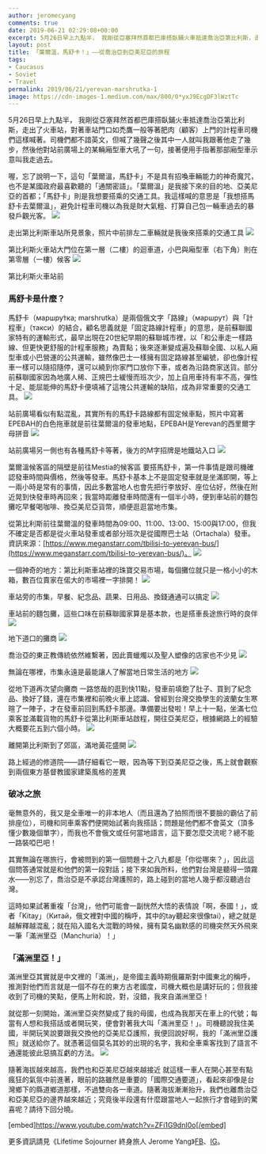 ```yaml
---
author: jeromecyang
comments: true
date: 2019-06-21 02:29:08+00:00
excerpt: 5月26日早上九點半， 我剛從亞塞拜然首都巴庫搭臥鋪火車抵達喬治亞第比利斯，走出了火車站，對著車站門口如禿鷹一般等著肥肉（顧客）上門的計程車司機們這樣喊著。司機們都不諳英文，但喊了幾聲之後其中一人就叫我跟著他走了幾步，然後他對站前廣場上的某輛廂型車大吼了一句，接著便用手指著那部廂型車示意叫我走過去。
layout: post
title: 「葉爾溫，馬舒卡！」——從喬治亞到亞美尼亞的旅程
tags:
- Caucasus
- Soviet
- Travel
permalink: 2019/06/21/yerevan-marshrutka-1
image: https://cdn-images-1.medium.com/max/800/0*yxJ9EcgDF3lWztTc
---
```


5月26日早上九點半， 我剛從亞塞拜然首都巴庫搭臥鋪火車抵達喬治亞第比利斯，走出了火車站，對著車站門口如禿鷹一般等著肥肉（顧客）上門的計程車司機們這樣喊著。司機們都不諳英文，但喊了幾聲之後其中一人就叫我跟著他走了幾步，然後他對站前廣場上的某輛廂型車大吼了一句，接著便用手指著那部廂型車示意叫我走過去。

喔，忘了說明一下，這句「葉爾溫，馬舒卡」不是具有招喚車輛能力的神奇魔咒，也不是某國政府最喜歡聽的「通關密語」。「葉爾溫」是我接下來的目的地、亞美尼亞的首都；「馬舒卡」則是我想要搭乘的交通工具。我這樣喊的意思是「我想搭馬舒卡去葉爾溫」，避免計程車司機以為我是財大氣粗、打算自己包一輛車過去的暴發戶觀光客。
![](https://cdn-images-1.medium.com/max/800/0*yxJ9EcgDF3lWztTc)

走出第比利斯車站所見景象，照片中前排左二車輛就是我後來搭乘的交通工具
![](https://cdn-images-1.medium.com/max/800/0*FCV0rWlI4iJcXfLH)

第比利斯火車站大門位在第一層（二樓）的迴車道，小巴與廂型車（右下角）則在第零層（一樓）候客
![](https://cdn-images-1.medium.com/max/800/0*fH5jimDGko3D6RFi)

第比利斯火車站前


### 馬舒卡是什麼？


馬舒卡（маршру́тка; marshrutka）是兩個俄文字「路線」（маршрут）與「計程車」（такси）的結合，顧名思義就是「固定路線計程車」的意思，是前蘇聯國家特有的運輸形式，最早出現在20世紀早期的蘇聯城市裡，以「和公車走一樣路線、但更快更舒服的計程車服務」為賣點；後來逐漸變成遍及蘇聯全國、以私人廂型車或小巴營運的公共運輸，雖然像巴士一樣擁有固定路線甚至編號，卻也像計程車一樣可以隨招隨停，還可以繞到你家門口放你下車，或者為沿路商家送貨。部分前蘇聯國家因為地廣人稀、正規巴士緩慢而班次少，加上自用車持有率不高，彈性十足、能屈能伸的馬舒卡便填補了這塊公共運輸的缺陷，成為非常重要的交通工具。
![](https://cdn-images-1.medium.com/max/800/0*KPaChfQHtRDy_R_t)

站前廣場看似有點混亂，其實所有的馬舒卡路線都有固定候車點，照片中寫著EPEBAH的白色拖車就是前往葉爾溫的發車地點，EPEBAH是Yerevan的西里爾字母拼音
![](https://cdn-images-1.medium.com/max/800/0*a1tmDFQgriSgRTw7)

站前廣場另一側也有各種馬舒卡等著，後方的M字招牌是地鐵站入口
![](https://cdn-images-1.medium.com/max/800/0*-VyaGOq6RILj8zeg)

葉爾溫候客區的隔壁是前往Mestia的候客區
要搭馬舒卡，第一件事情是跟司機確認發車時間與價格，然後等發車。馬舒卡基本上不是固定發車就是坐滿即開，等上一兩小時是常有的事情，因此多數當地人也會先把行李放好、座位佔好，然後在附近晃到快發車時再回來；我當時距離發車時間還有一個半小時，便到車站前的麵包攤吃早餐喝咖啡、換亞美尼亞貨幣，順便逛逛當地市集。

從第比利斯前往葉爾溫的發車時間為09:00、11:00、13:00、15:00與17:00，但我不確定是否都是從火車站發車或者部分班次是從國際巴士站（Ortachala）發車。資訊來源：[https://www.meganstarr.com/tbilisi-to-yerevan-bus/](https://www.meganstarr.com/tbilisi-to-yerevan-bus/)。
![](https://cdn-images-1.medium.com/max/800/0*K-DozTsqDaYwJvKC)

一個神奇的地方：第比利斯車站裡的珠寶交易市場，每個攤位就只是一格小小的木箱，數百位賣家在偌大的市場裡一字排開！
![](https://cdn-images-1.medium.com/max/800/0*EV9Fr6WOXaPetHwF)

車站旁的市集，早餐、紀念品、蔬果、日用品、換錢通通可以搞定
![](https://cdn-images-1.medium.com/max/800/0*2rx6ppotbLK_qoTY)

車站前的麵包攤，這些口味在前蘇聯國家算是基本款，也是搭車長途旅行時的良伴
![](https://cdn-images-1.medium.com/max/800/0*oCouwq9yIFcDONjA)

地下道口的攤商
![](https://cdn-images-1.medium.com/max/800/0*D3QcYkCilZFoOt4C)

喬治亞的東正教傳統依然維繫著，因此賣蠟燭以及聖人塑像的店家也不少見
![](https://cdn-images-1.medium.com/max/800/0*rxMOpdJ0dwwYFpM4)

無論在哪裡，市集永遠是最能讓人了解當地日常生活的地方
![](https://cdn-images-1.medium.com/max/800/0*ICveQbfhbTTksZV7)

從地下道再次望向攤商
一路悠哉的逛到快11點，發車前填飽了肚子、買到了紀念品、換好了錢，還在市集裡和前晚火車上認識、曾經到台灣交換學生的波蘭女生寒暄了一陣子，才在發車前回到馬舒卡那邊。準備要出發啦！早上十一點，坐滿七位乘客並滿載貨物的馬舒卡從第比利斯車站啟程，開往亞美尼亞，根據網路上的經驗大概要花五到六個小時。
![](https://cdn-images-1.medium.com/max/800/0*fEhBKi5npxdNwik7)

離開第比利斯到了郊區，滿地黃花盛開
![](https://cdn-images-1.medium.com/max/800/0*KvCetaljhrrEMMaP)

路上經過的修道院——請仔細看它一眼，因為等下到亞美尼亞之後，馬上就會觀察到兩個東方基督教國家建築風格的差異


### 破冰之旅


毫無意外的，我又是全車唯一的非本地人（而且還為了拍照而很不要臉的霸佔了前排座位），司機和同車乘客們便開始試著向我搭話；問題是他們都不會英文（頂多懂少數幾個單字），而我也不會俄文或任何當地語言，這下要怎麼交流呢？總不能一路裝啞巴吧！

其實無論在哪旅行，會被問到的第一個問題十之八九都是「你從哪來？」，因此這個問答通常就是和他們的第一段對話；接下來如我所料，他們對台灣是聽得一頭霧水——別忘了，喬治亞是不承認台灣護照的，路上碰到的當地人幾乎都沒聽過台灣。

這時如果試著重複「台灣」，他們可能會一副恍然大悟的表情說「啊，泰國！」，或者「Kitay」（Китай，俄文裡對中國的稱呼，其中的tay聽起來很像tai），總之就是越解釋越混亂；就在陷入國名大混戰的時候，擁有莫名幽默感的司機突然天外飛來一筆「滿洲里亞（Manchuria）！」


### 「滿洲里亞！」


滿洲里亞其實就是中文裡的「滿洲」，是帝國主義時期俄羅斯對中國東北的稱呼，推測對他們而言就是一個不存在的東方古老國度，司機大概也是講好玩的；但我接收到了司機的笑點，便馬上附和說，對，沒錯，我來自滿洲里亞！

就從那一刻開始，滿洲里亞突然變成了我的母國，也成為我那天在車上的代號；每當有人想和我搭話或者開玩笑，便會對著我大叫「滿洲里亞！」。司機聽說我住美國，半開玩笑說要跟我交換他的亞美尼亞護照，我便回說好啊，我的「滿洲里亞護照」就送給你了。就憑著這個莫名其妙的出現的名字，我和全車乘客找到了語言不通還能彼此惡搞互虧的方法。
![](https://cdn-images-1.medium.com/max/800/0*8lgY83URvXAqXbAr)

隨著海拔越來越高，我們也和亞美尼亞越來越接近
就這樣一車人在開心甚至有點瘋狂的氣氛中前進著，眼前的路雖然是重要的「國際交通要道」，看起來卻像是台灣鄉下的縣道鄉道那樣，不過雙向各一車道。隨著海拔漸漸抬升，我們也離喬治亞和亞美尼亞的邊界越來越近；究竟後半段還有什麼跟當地人一起旅行才會碰到的驚喜呢？請待下回分曉。

[embed]https://www.youtube.com/watch?v=ZFi1G9dnI0o[/embed]

更多資訊請見《Lifetime Sojourner 終身旅人 Jerome Yang》[FB](https://www.facebook.com/lifetimesojourner)、[IG](https://www.instagram.com/lifetimesojourner/)。
